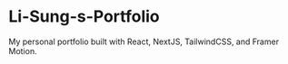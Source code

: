 # Li-Sung-s-Portfolio
My personal portfolio built with React, NextJS, TailwindCSS, and Framer Motion.
